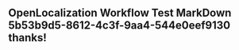 <properties
ms.topic="hero-topic"
ms.test1="hero-topic"
ms.test2="test"/>

## OpenLocalization Workflow Test MarkDown 5b53b9d5-8612-4c3f-9aa4-544e0eef9130 thanks!
